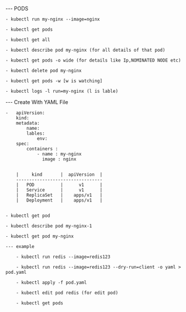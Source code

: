 --- PODS

    - kubectl run my-nginx --image=nginx 

    - kubectl get pods

    - kubectl get all

    - kubectl describe pod my-nginx (for all details of that pod)

    - kubectl get pods -o wide (for details like Ip,NOMINATED NODE etc)

    - kubectl delete pod my-nginx

    - kubectl get pods -w [w is watching]

    - kubectl logs -l run=my-nginx (l is lable)

--- Create With YAML File

    -   apiVersion:  
        kind: 
        metadata: 
            name: 
            lables: 
                env:
        spec:
            containers : 
                - name : my-nginx
                  image : nginx


        |     kind       |  apiVersion  |
        ---------------------------------
        |   POD          |      v1      |
        |   Service      |      v1      |
        |   ReplicaSet   |    apps/v1   |
        |   Deployment   |    apps/v1   |


    - kubectl get pod

    - kubectl describe pod my-nginx-1

    - kubectl get pod my-nginx

    --- example

        - kubectl run redis --image=redis123

        - kubectl run redis --image=redis123 --dry-run=client -o yaml > pod.yaml

        - kubectl apply -f pod.yaml

        - kubectl edit pod redis (for edit pod)

        - kubectl get pods